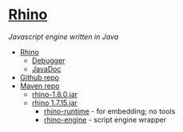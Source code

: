 [Rhino](https://en.wikipedia.org/wiki/Rhino_(JavaScript_engine))
=======

_Javascript engine written in Java_

* [Rhino](https://rhino.github.io/)
  - [Debugger](https://rhino.github.io/tools/debugger/)
  - [JavaDoc](https://javadoc.io/doc/org.mozilla/rhino/latest/org.mozilla.rhino/module-summary.html)
* [Github repo](https://github.com/mozilla/rhino)
* [Maven repo](https://mvnrepository.com/artifact/org.mozilla/rhino)
  - [rhino-1.8.0.jar](https://repo1.maven.org/maven2/org/mozilla/rhino/1.8.0/rhino-1.8.0.jar)
  - [rhino 1.7.15.jar](https://repo1.maven.org/maven2/org/mozilla/rhino/1.7.15/rhino-1.7.15.jar)
    - [rhino-runtime](https://mvnrepository.com/artifact/org.mozilla/rhino-runtime) - for embedding; no tools
    - [rhino-engine](https://mvnrepository.com/artifact/org.mozilla/rhino-engine) - script engine wrapper
